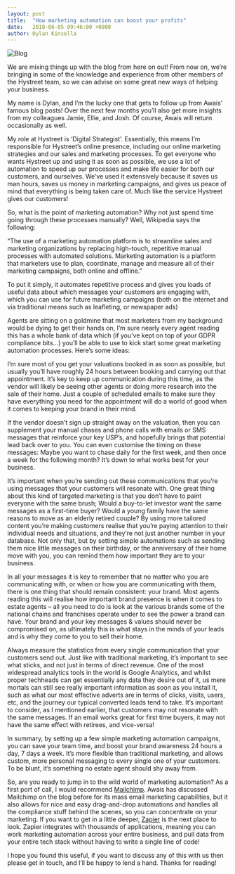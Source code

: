 ```yaml
---
layout: post
title:  "How marketing automation can boost your profits"
date:   2018-06-05 09:46:00 +0800
author: Dylan Kinsella
---
```


![Blog]({{site.url}}/images/marketing-automation.jpg)

We are mixing things up with the blog from here on out! From now on, we’re bringing in some of the knowledge and experience from other members of the Hystreet team, so we can advise on some great new ways of helping your business.
<!--more-->
My name is Dylan, and I’m the lucky one that gets to follow up from Awais’ famous blog posts! Over the next few months you’ll also get more insights from my colleagues Jamie, Ellie, and Josh. Of course, Awais will return occasionally as well.

My role at Hystreet is ‘Digital Strategist’. Essentially, this means I’m responsible for Hystreet’s online presence, including our online marketing strategies and our sales and marketing processes. To get everyone who wants Hystreet up and using it as soon as possible, we use a lot of automation to speed up our processes and make life easier for both our customers, and ourselves. We’ve used it extensively because it saves us man hours, saves us money in marketing campaigns, and gives us peace of mind that everything is being taken care of. Much like the service Hystreet gives our customers!

So, what is the point of marketing automation? Why not just spend time going through these processes manually? Well, Wikipedia says the following:

“The use of a marketing automation platform is to streamline sales and marketing organizations by replacing high-touch, repetitive manual processes with automated solutions. Marketing automation is a platform that marketers use to plan, coordinate, manage and measure all of their marketing campaigns, both online and offline.”


To put it simply, it automates repetitive process and gives you loads of useful data about which messages your customers are engaging with, which you can use for future marketing campaigns (both on the internet and via traditional means such as leafleting, or newspaper ads)

Agents are sitting on a goldmine that most marketers from my background would be dying to get their hands on, I’m sure nearly every agent reading this has a whole bank of data which (if you’ve kept on top of your GDPR compliance bits…) you’ll be able to use to kick start some great marketing automation processes. Here’s some ideas:

I’m sure most of you get your valuations booked in as soon as possible, but usually you’ll have roughly 24 hours between booking and carrying out that appointment. It’s key to keep up communication during this time, as the vendor will likely be seeing other agents or doing more research into the sale of their home. Just a couple of scheduled emails to make sure they have everything you need for the appointment will do a world of good when it comes to keeping your brand in their mind.

If the vendor doesn’t sign up straight away on the valuation, then you can supplement your manual chases and phone calls with emails or SMS messages that reinforce your key USP’s, and hopefully brings that potential lead back over to you. You can even customise the timing on these messages: Maybe you want to chase daily for the first week, and then once a week for the following month? It’s down to what works best for your business.

It’s important when you’re sending out these communications that you’re using messages that your customers will resonate with. One great thing about this kind of targeted marketing is that you don’t have to paint everyone with the same brush; Would a buy-to-let investor want the same messages as a first-time buyer? Would a young family have the same reasons to move as an elderly retired couple? By using more tailored content you’re making customers realise that you’re paying attention to their individual needs and situations, and they’re not just another number in your database. Not only that, but by setting simple automations such as sending them nice little messages on their birthday, or the anniversary of their home move with you, you can remind them how important they are to your business.

In all your messages it is key to remember that no matter who you are communicating with, or when or how you are communicating with them, there is one thing that should remain consistent: your brand. Most agents reading this will realise how important brand presence is when it comes to estate agents – all you need to do is look at the various brands some of the national chains and franchises operate under to see the power a brand can have. Your brand and your key messages & values should never be compromised on, as ultimately this is what stays in the minds of your leads and is why they come to you to sell their home.

Always measure the statistics from every single communication that your customers send out. Just like with traditional marketing, it’s important to see what sticks, and not just in terms of direct revenue. One of the most widespread analytics tools in the world is Google Analytics, and whilst proper techheads can get essentially any data they desire out of it, us mere mortals can still see really important information as soon as you install it, such as what our most effective adverts are in terms of clicks, visits, users, etc, and the journey our typical converted leads tend to take. It’s important to consider, as I mentioned earlier, that customers may not resonate with the same messages. If an email works great for first time buyers, it may not have the same effect with retirees, and vice-versa!

In summary, by setting up a few simple marketing automation campaigns, you can save your team time, and boost your brand awareness 24 hours a day, 7 days a week. It’s more flexible than traditional marketing, and allows custom, more personal messaging to every single one of your customers. To be blunt, it’s something no estate agent should shy away from.

So, are you ready to jump in to the wild world of marketing automation? As a first port of call, I would recommend <a href="https://mailchimp.com/">Mailchimp</a>. Awais has discussed Mailchimp on the blog before for its mass email marketing capabilities, but it also allows for nice and easy drag-and-drop automations and handles all the compliance stuff behind the scenes, so you can concentrate on your marketing. If you want to get in a little deeper, <a href="https://zapier.com/">Zapier</a> is the next place to look. Zapier integrates with thousands of applications, meaning you can work marketing automation across your entire business, and pull data from your entire tech stack without having to write a single line of code!

I hope you found this useful, if you want to discuss any of this with us then please get in touch, and I’ll be happy to lend a hand. Thanks for reading!

